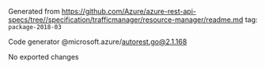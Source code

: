 Generated from https://github.com/Azure/azure-rest-api-specs/tree//specification/trafficmanager/resource-manager/readme.md tag: `package-2018-03`

Code generator @microsoft.azure/autorest.go@2.1.168

No exported changes